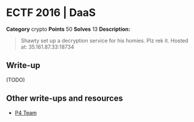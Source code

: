 # ECTF 2016 | DaaS

**Category** crypto
**Points** 50
**Solves** 13
**Description:**
> Shawty set up a decryption service for his homies. Plz rek it. Hosted at: 35.161.87.33:18734

## Write-up

(TODO)

## Other write-ups and resources

* [P4 Team](https://github.com/p4-team/ctf/tree/master/2016-10-23-ectf/crypto_50)
